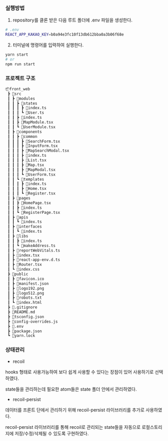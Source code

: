 
### 실행방법

1. repository를 클론 받은 다음 루트 폴더에 .env 파일을 생성한다.

```bash
# .env
REACT_APP_KAKAO_KEY=b0a94e3fc10f13db612bba0a3b06f68e
```

2. 터미널에 명령어를 입력하여 실행한다.

```bash
yarn start
# or
npm run start
```

### 프로젝트 구조

```bash
📦front_web
 ┣ 📂src
 ┃ ┣ 📂modules
 ┃ ┃ ┣ 📂states
 ┃ ┃ ┃ ┣ 📜index.ts
 ┃ ┃ ┃ ┗ 📜User.ts
 ┃ ┃ ┣ 📜index.ts
 ┃ ┃ ┣ 📜MapModule.tsx
 ┃ ┃ ┗ 📜UserModule.tsx
 ┃ ┣ 📂components
 ┃ ┃ ┣ 📂common
 ┃ ┃ ┃ ┣ 📜SearchForm.tsx
 ┃ ┃ ┃ ┣ 📜InputForm.tsx
 ┃ ┃ ┃ ┣ 📜MapSearchModal.tsx
 ┃ ┃ ┃ ┣ 📜index.ts
 ┃ ┃ ┃ ┣ 📜List.tsx
 ┃ ┃ ┃ ┣ 📜Map.tsx
 ┃ ┃ ┃ ┣ 📜MapModal.tsx
 ┃ ┃ ┃ ┗ 📜UserForm.tsx
 ┃ ┃ ┗ 📂templates
 ┃ ┃ ┃ ┣ 📜index.ts
 ┃ ┃ ┃ ┣ 📜Home.tsx
 ┃ ┃ ┃ ┗ 📜Register.tsx
 ┃ ┣ 📂pages
 ┃ ┃ ┣ 📜HomePage.tsx
 ┃ ┃ ┣ 📜index.ts
 ┃ ┃ ┗ 📜RegisterPage.tsx
 ┃ ┣ 📂apis
 ┃ ┃ ┗ 📜index.ts
 ┃ ┣ 📂interfaces
 ┃ ┃ ┗ 📜index.ts
 ┃ ┣ 📂libs
 ┃ ┃ ┣ 📜index.ts
 ┃ ┃ ┗ 📜makeAddress.ts
 ┃ ┣ 📜reportWebVitals.ts
 ┃ ┣ 📜index.tsx
 ┃ ┣ 📜react-app-env.d.ts
 ┃ ┣ 📜Router.tsx
 ┃ ┗ 📜index.css
 ┣ 📂public
 ┃ ┣ 📜favicon.ico
 ┃ ┣ 📜manifest.json
 ┃ ┣ 📜logo192.png
 ┃ ┣ 📜logo512.png
 ┃ ┣ 📜robots.txt
 ┃ ┗ 📜index.html
 ┣ 📜.gitignore
 ┣ 📜README.md
 ┣ 📜tsconfig.json
 ┣ 📜config-overrides.js
 ┣ 📜.env
 ┣ 📜package.json
 ┗ 📜yarn.lock
```

### 상태관리

- recoil

hooks 형태로 사용가능하여 보다 쉽게 사용할 수 있다는 장점이 있어 사용하기로 선택하였다.

state들을 관리하는데 필요한 atom들은 state 폴더 안에서 관리하였다.

- recoil-persist

데이터를 프론트 단에서 관리하기 위해 recoil-persist 라이브러리를 추가로 사용하였다.

recoil-persist 라이브러리를 통해 recoil로 관리되는 state들을 자동으로 로컬스토리지에 저장/수정/삭제될 수 있도록 구현하였다.
